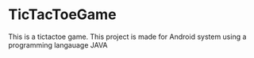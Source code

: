 # TicTacToeGame

This is a tictactoe game. This project is made for Android system using a programming langauage JAVA
